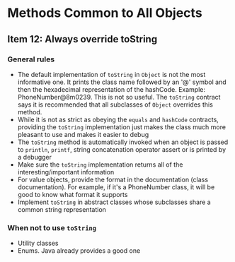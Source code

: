 # Methods Common to All Objects
## Item 12: Always override toString

### General rules
- The default implementation of `toString` in `Object` is not the most informative one. It prints the class name followed by an '@' symbol and then the hexadecimal representation of the hashCode. Example: PhoneNumber@8m0239. This is not so useful. The `toString` contract says it is recommended that all subclasses of `Object` overrides this method.
- While it is not as strict as obeying the `equals` and `hashCode` contracts, providing the `toString` implementation just makes the class much more pleasant to use and makes it easier to debug
- The `toString` method is automatically invoked when an object is passed to `println`, `printf`, string concatenation operator assert or is printed by a debugger
- Make sure the `toString` implementation returns all of the interesting/important information
- For value objects, provide the format in the documentation (class documentation). For example, if it's a PhoneNumber class, it will be good to know what format it supports
- Implement `toString` in abstract classes whose subclasses share a common string representation

### When not to use `toString`
- Utility classes
- Enums. Java already provides a good one
